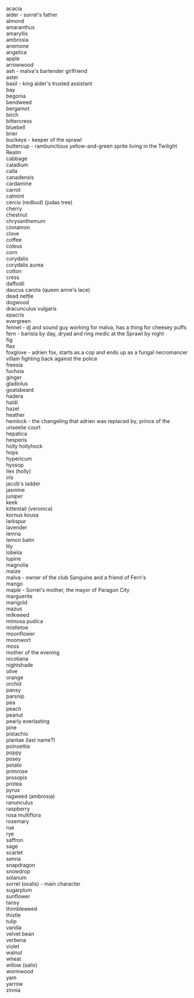 acacia  
alder - sorrel's father  
almond  
amaranthus  
amaryllis  
ambrosia  
anemone  
angelica  
apple  
arrowwood  
ash - malva's bartender girlfriend  
aster  
basil - king alder's trusted assistant  
bay  
begonia  
bendweed  
bergamot  
birch  
bittercress  
bluebell  
brier  
buckeye - keeper of the sprawl  
buttercup - rambunctious yellow-and-green sprite living in the Twilight Realm  
cabbage  
caladium  
calla  
canadensis  
cardamine  
carrot  
catmint  
cercis (redbud) (judas tree)  
cherry  
chestnut  
chrysanthemum  
cinnamon  
clove  
coffee  
coleus  
corn  
corydalis  
corydalis aurea  
cotton  
cress  
daffodil  
daucus carota (queen anne's lace)  
dead nettle  
dogwood  
dracunculus vulgaris  
epacris  
evergreen  
fennel - dj and sound guy working for malva, has a thing for cheesey puffs  
fern - barista by day, dryad and ring medic at the Sprawl by night  
fig  
flax  
foxglove - adrien fox, starts as a cop and ends up as a fungal necromancer villain fighting back against the police  
freesia  
fuchsia  
ginger  
gladiolus  
goatsbeard  
hadera  
haldi  
hazel  
heather  
hemlock - the changeling that adrien was replaced by, prince of the unseelie court  
hepatica  
hesperis  
holly hollyhock  
hops  
hypericum  
hyssop  
ilex (holly)  
iris  
jacob's ladder  
jasmine  
juniper  
keek  
kittentail (veronica)  
kornus kousa  
larkspur  
lavender  
lemna  
lemon balm  
lily  
lobelia  
lupine  
magnolia  
maize  
malva - owner of the club Sanguine and a friend of Fern's  
mango  
maple - Sorrel's mother, the mayor of Paragon City  
marguerite  
marigold  
mazus  
milkweed  
mimosa pudica  
mistletoe  
moonflower  
moonwort  
moss  
mother of the evening  
nicotiana  
nightshade  
olive  
orange  
orchid  
pansy  
parsnip  
pea  
peach  
peanut  
pearly everlasting  
pine  
pistachio  
plantae (last name?)  
poinsettia  
poppy  
posey  
potato  
primrose  
prosopis  
protea  
pyrus  
ragweed (ambrosia)  
ranunculus  
raspberry  
rosa multiflora  
rosemary  
rue  
rye  
saffron  
sage  
scarlet  
senna  
snapdragon  
snowdrop  
solanum  
sorrel (oxalis) - main character  
sugarplum  
sunflower  
tansy  
thimbleweed  
thistle  
tulip  
vanilla  
velvet bean  
verbena  
violet  
walnut  
wheat  
willow (salix)  
wormwood  
yam  
yarrow  
zinnia  
